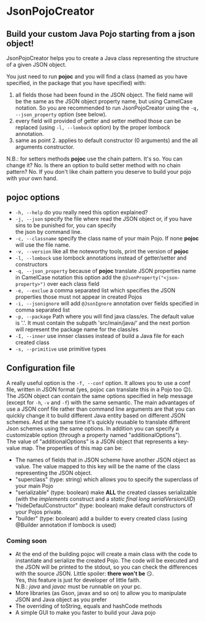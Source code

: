 # JsonPojoCreator
## Build your custom Java Pojo starting from a json object!

JsonPojoCreator helps you to create a Java class representing the structure of a given JSON object.

You just need to run **pojoc** and you will find a class (named as you have specified, in the package that 
you have specified) with:  
1. all fields those had been found in the JSON object. The field name will be the same as the JSON object property name, 
but using CamelCase notation. So you are recommended to run JsonPojoCreator using the `-q, --json_property` option 
(see below). 
2. every field will provided of getter and setter method those can be replaced (using `-l, --lombock` option) by the 
proper lombock annotation.
3. same as point 2. applies to default constructor (0 arguments) and the all arguments constructor.  

N.B.: for setters methods **pojoc** use the chain pattern. It's so. You can change it? No. Is there an option to build 
setter method with no chain pattern? No. If you don't like chain pattern you deserve to build your pojo with your own 
hand.

## pojoc options
- `-h, --help` do you really need this option explained?
- `-j, --json` specify the file where read the JSON object or, if you have sins to be punished for, you can specify  
the json by command line.
- `-c, --classname` specify the class name of your main Pojo. If none **pojoc** will use the file name.
- `-v, --version` like all the noteworthy tools, print the version of **pojoc**
- `-l, --lombock` use lombock annotations instead of getter/setter and constructors
- `-q, --json_property` because of **pojoc** translate JSON properties name in CamelCase notation this option add
the `@JsonProperty("<json-property>")` over each class field
- `-e, --exclue` a comma separated list which specifies the JSON properties those must not appear in created Pojos
- `-i, --jsonignore` will add `@JsonIgnore` annotation over fields specified in comma separated list
- `-p, --package` Path where you will find java class/es. The default value is '.'. It must contain the subpath
'src/main/java/' and the next portion will represent the package name for the class/es
- `-I, --inner` use innser classes instead of build a Java file for each created class  
- `-s, --primitive` use primitive types


## Configuration file
A really useful option is the `-f, --conf` option. It allows you to use a conf file, written in JSON format (yes, pojoc 
can translate this in a Pojo too :wink:). The JSON object can contain the same options specified in help message (except 
for `-h`, `-v` and `-f`) with the same semantic. The main advantages of use a JSON conf file rather than command line
arguments are that you can quickly change it to build different Java entity based on different JSON schemes. And at the
same time it's quickly reusable to translate different Json schemes using the same options.
In addition you can specify a customizable option (through a property named "additionalOptions").  
The value of "additionalOptions" is a JSON object that represents a key-value map. The properties of this map can be:
- The names of fields that in JSON scheme have another JSON object as value. The value mapped to this key will be the 
name of the class representing the JSON object.
- "superclass" (type: string) which allows you to specify the superclass of your main Pojo
- "serializable" (type: boolean) make **ALL** the created classes serializable (with the _implements_ construct and a 
_static final long serialVersionUID_) 
- "hideDefaulConstructor" (type: boolean) make default constructors of your Pojos private. 
- "builder" (type: boolean) add a builder to every created class (using @Builder annotation if lombock is used) 

### Coming soon
- At the end of the building pojoc will create a main class with the code to instantiate and serialize the created Pojo.
The code will be executed and the JSON will be printed to the stdout, so you can check the differences with the source 
JSON. Little spoiler: **there won't be** :smirk:.  
Yes, this feature is just for developer of little faith.  
N.B.: _java_ and _javac_ must be runnable on your pc. 
- More libraries (as Gson, javax and so on) to allow you to manipulate JSON and Java object as you prefer
- The overriding of toString, equals and hashCode methods
- A simple GUI to make you faster to build your Java pojo